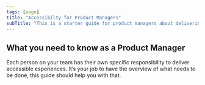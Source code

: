 ```yaml
---
tags: [page]
title: "Accessibilty for Product Managers"
subTitle: "This is a starter guide for product managers about delivering accessible websites. Each person on your team has their own specific responsibility, but as a PM you need to keep an overview of what needs to be done to deliver accessible websites."
---
```


## What you need to know as a Product Manager

Each person on your team has their own specific responsibility to deliver accessible esperiences. It’s your job to have the overview of what needs to be done, this guide should help you with that.

